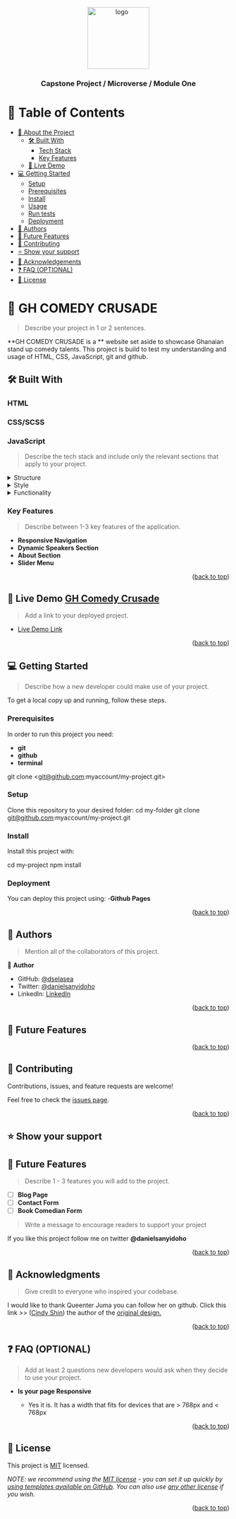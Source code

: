 <a name="readme-top"></a>

<!--
HOW TO USE:
This is an example of how you may give instructions on setting up your project locally.

Modify this file to match your project and remove sections that don't apply.

REQUIRED SECTIONS:
- Table of Contents
- About the Project
  - Built With
  - Live Demo
- Getting Started
- Authors
- Future Features
- Contributing
- Show your support
- Acknowledgements
- License

OPTIONAL SECTIONS:
- FAQ

After you're finished please remove all the comments and instructions!
-->

<div align="center">
  <!-- You are encouraged to replace this logo with your own! Otherwise you can also remove it. -->
  <img src="https://avatars.githubusercontent.com/u/9299437?v=4" alt="logo" width="140"  height="auto" />
  <br/>

  <h3><b>Capstone Project / Microverse / Module One</b></h3>

</div>

<!-- TABLE OF CONTENTS -->

# 📗 Table of Contents

- [📖 About the Project](#about-project)
  - [🛠 Built With](#built-with)
    - [Tech Stack](#tech-stack)
    - [Key Features](#key-features)
  - [🚀 Live Demo](#live-demo)
- [💻 Getting Started](#getting-started)
  - [Setup](#setup)
  - [Prerequisites](#prerequisites)
  - [Install](#install)
  - [Usage](#usage)
  - [Run tests](#run-tests)
  - [Deployment](#triangular_flag_on_post-deployment)
- [👥 Authors](#authors)
- [🔭 Future Features](#future-features)
- [🤝 Contributing](#contributing)
- [⭐️ Show your support](#support)
- [🙏 Acknowledgements](#acknowledgements)
- [❓ FAQ (OPTIONAL)](#faq)
- [📝 License](#license)

<!-- PROJECT DESCRIPTION -->

# 📖 GH COMEDY CRUSADE <a name="about-project"></a>

> Describe your project in 1 or 2 sentences.

**GH COMEDY CRUSADE is a ** website set aside to showcase Ghanaian stand up comedy talents. This project is build to test my understanding and usage of HTML, CSS, JavaScript, git and github.

## 🛠 Built With <a name="built-with"></a>

### <a name="tech-stack">HTML</a>
### <a name="tech-stack">CSS/SCSS</a>
### <a name="tech-stack">JavaScript</a>

> Describe the tech stack and include only the relevant sections that apply to your project.

<details>
  <summary>Structure</summary>
  <ul>
    <li><a href="#">HTML</a></li>
  </ul>
</details>

<details>
  <summary>Style</summary>
  <ul>
    <li><a href="#">CSS</a></li>
  </ul>
</details>

<details>
<summary>Functionality</summary>
  <ul>
    <li><a href="#">JAVASCRIPT</a></li>
  </ul>
</details>

<!-- Features -->

### Key Features <a name="key-features"></a>

> Describe between 1-3 key features of the application.

- **Responsive Navigation**
- **Dynamic Speakers Section**
- **About Section**
- **Slider Menu**

<p align="right">(<a href="#readme-top">back to top</a>)</p>

<!-- LIVE DEMO -->

## 🚀 Live Demo <a href="http://127.0.0.1:5501/about.html" name="live-demo">GH Comedy Crusade</a>

> Add a link to your deployed project.

-  [Live Demo Link](https://dselasea.github.io/comedy-crusade/)

<p align="right">(<a href="#readme-top">back to top</a>)</p>

<!-- GETTING STARTED -->

## 💻 Getting Started <a name="getting-started"></a>

> Describe how a new developer could make use of your project.

To get a local copy up and running, follow these steps.

### Prerequisites

In order to run this project you need:
- **git**
- **github**
- **terminal**

git clone <git@github.com:myaccount/my-project.git>
<!--
Example command:

```sh
 git clone <git@github.com:myaccount/my-project.git>
```
 -->

### Setup

Clone this repository to your desired folder:
  cd my-folder
  git clone git@github.com:myaccount/my-project.git
<!--
Example commands:

```sh
  cd my-folder
  git clone git@github.com:myaccount/my-project.git
```
--->

### Install

Install this project with:

cd my-project
  npm install
<!--
Example command:

```sh
  cd my-project
  npm install
```
--->

### Deployment

You can deploy this project using:
-**Github Pages**

<!--
Example:

```sh

```
 -->

<p align="right">(<a href="#readme-top">back to top</a>)</p>

<!-- AUTHORS -->

## 👥 Authors <a name="authors"></a>

> Mention all of the collaborators of this project.

👤 **Author**

- GitHub: [@dselasea](https://github.com/dselasea)
- Twitter: [@danielsanyidoho](https://twitter.com/danielsanyidoho)
- LinkedIn: [LinkedIn](https://linkedin.com/in/dselasea)

<p align="right">(<a href="#readme-top">back to top</a>)</p>

<!-- FUTURE FEATURES -->

## 🔭 Future Features <a name="future-features"></a>

<p align="right">(<a href="#readme-top">back to top</a>)</p>

<!-- CONTRIBUTING -->

## 🤝 Contributing <a name="contributing"></a>

Contributions, issues, and feature requests are welcome!

Feel free to check the [issues page](../../issues/).

<p align="right">(<a href="#readme-top">back to top</a>)</p>

<!-- SUPPORT -->

## ⭐️ Show your support <a name="support"></a>
<!-- FUTURE FEATURES -->

## 🔭 Future Features <a name="future-features"></a>

> Describe 1 - 3 features you will add to the project.

- [ ] **Blog Page**
- [ ] **Contact Form**
- [ ] **Book Comedian Form**

> Write a message to encourage readers to support your project

If you like this project follow me on twitter **@danielsanyidoho**

<p align="right">(<a href="#readme-top">back to top</a>)</p>

<!-- ACKNOWLEDGEMENTS -->

## 🙏 Acknowledgments <a name="acknowledgements"></a>

> Give credit to everyone who inspired your codebase.

I would like to thank Queenter Juma you can follow her on github. Click this link >> (<a href="https://www.behance.net/adagio07">Cindy Shin</a>) the author of the <a href="https://www.behance.net/gallery/29845175/CC-Global-Summit-2015">original design.</a>


<p align="right">(<a href="#readme-top">back to top</a>)</p>

<!-- FAQ (optional) -->

## ❓ FAQ (OPTIONAL) <a name="faq"></a>

> Add at least 2 questions new developers would ask when they decide to use your project.

- **Is your page Responsive**

  - Yes it is. It has a width that fits for devices that are > 768px and < 768px


<p align="right">(<a href="#readme-top">back to top</a>)</p>

<!-- LICENSE -->

## 📝 License <a name="license"></a>

This project is [MIT](./LICENSE) licensed.

_NOTE: we recommend using the [MIT license](https://choosealicense.com/licenses/mit/) - you can set it up quickly by [using templates available on GitHub](https://docs.github.com/en/communities/setting-up-your-project-for-healthy-contributions/adding-a-license-to-a-repository). You can also use [any other license](https://choosealicense.com/licenses/) if you wish._

<p align="right">(<a href="#readme-top">back to top</a>)</p>
